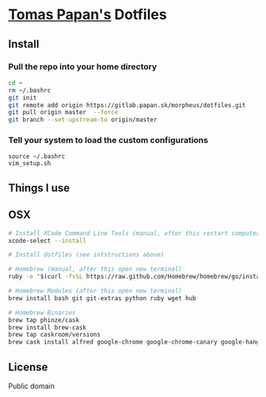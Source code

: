 # [Tomas Papan's](http://papan.sk) Dotfiles

## Install

### Pull the repo into your home directory

``` bash
cd ~
rm ~/.bashrc
git init
git remote add origin https://gitlab.papan.sk/morpheus/dotfiles.git
git pull origin master  --force
git branch --set-upstream-to origin/master
```

### Tell your system to load the custom configurations

```
source ~/.bashrc
vim_setup.sh
```


## Things I use

## OSX

``` bash
# Install XCode Command Line Tools (manual, after this restart computer)
xcode-select --install

# Install dotfiles (see intstructions above)

# Homebrew (manual, after this open new terminal)
ruby -e "$(curl -fsSL https://raw.github.com/Homebrew/homebrew/go/install)"

# Homebrew Modules (after this open new terminal)
brew install bash git git-extras python ruby wget hub

# Homebrew Binaries
brew tap phinze/cask
brew install brew-cask
brew tap caskroom/versions
brew cask install alfred google-chrome google-chrome-canary google-hangouts google-drive firefox firefox-aurora github dropbox skype screenflow
```


## License

Public domain
